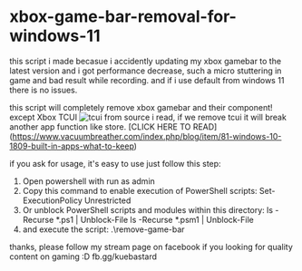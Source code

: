 # xbox-game-bar-removal-for-windows-11
this script i made becasue i accidently updating my xbox gamebar to the latest version and i got performance decrease, such a micro stuttering in game and bad result while recording. and if i use default from windows 11 there is no issues.

this script will completely remove xbox gamebar and their component! except Xbox TCUI
![tcui](https://github.com/iamwanda/xbox-game-bar-removal-for-windows-11/blob/960ded75b61f524231b7bdb89e53268f4a982058/removed.png)
from source i read, if we remove tcui it will break another app function like store. [CLICK HERE TO READ] (https://www.vacuumbreather.com/index.php/blog/item/81-windows-10-1809-built-in-apps-what-to-keep)

if you ask for usage, it's easy to use just follow this step:
1. Open powershell with run as admin
2. Copy this command to enable execution of PowerShell scripts:
Set-ExecutionPolicy Unrestricted
3. Or unblock PowerShell scripts and modules within this directory:
ls -Recurse *.ps1 | Unblock-File
ls -Recurse *.psm1 | Unblock-File
4. and execute the script:
.\remove-game-bar

thanks, please follow my stream page on facebook if you looking for quality content on gaming :D
fb.gg/kuebastard
